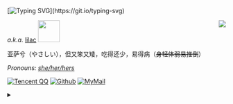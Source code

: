 [![Typing SVG](http://readme-typing-svg.herokuapp.com?font=Dancing+Script&color=E976F7D9&lines=%E6%B3%A5%E5%90%BC%EF%BC%81%E6%83%B9%E7%B4%A0+Naynna;Hello%2CI'm+Naynna;Nice+to+meet+you+~)](https://git.io/typing-svg)

<div href="#">
  <img align="right" <img src="https://github-readme-stats.vercel.app/api?username=Naynna&show_icons=true&icon_color=E91E63&title_color=FB7299&hide_border=true"  />
</div>

<i>a.k.a.</i> [lilac](https://lovelynya.neocities.org/)   <img src="https://media.giphy.com/media/mGcNjsfWAjY5AEZNw6/giphy.gif" width="50">

亚萨兮（やさしい），但又笨又矮，吃得还少，易得病（<del>身轻体弱易推倒</del>）

<i> Pronouns: [she/her/hers](https://pronoun.is/she) </i>

[![Tencent QQ](https://img.shields.io/badge/-2316262536-FFF0F5?logo=tencentqq&logoColor=white&style=for-the-badge)](https://qm.qq.com/cgi-bin/qm/qr?k=xfZnhNYoyZUSlceUNqXVe48_ztJKiKnz&noverify=0)
[![Github](https://img.shields.io/badge/-Naynna-181717?logo=github&logoColor=white&style=for-the-badge)](https://github.com/Naynna) 
[![MyMail](https://img.shields.io/badge/-i@naynna.eu.org-DA70D6?logo=Mail.RU&logoColor=white&style=for-the-badge)](mailto:i@naynna.eu.org)

<details>
<summary></summary>
<div align="right">
<i>
 
[![Typing SVG](http://readme-typing-svg.herokuapp.com?font=Inspiration&color=E976F7D9&lines=Buckled+up+on+velvet+seatsy;Sceneries+were+passping+by;Lite+is+allowing+youself;Lite+is+to+consume;Etenally+in+hell+we+live;By+default)](https://git.io/typing-svg)

 [![activity graph](https://activity-graph.herokuapp.com/graph?username=Naynna)](https://github.com/ashutosh00710/github-readme-activity-graph)
 
![snake](https://raw.githubusercontent.com/Naynna/Naynna/output/github-contribution-grid-snake.svg)

<del>***这是共用号，我本人事实上不常在网易云听音乐***</del>
  
![card](https://cdn.jsdelivr.net/gh/Naynna/netease-cloud-music-card/card.svg)
